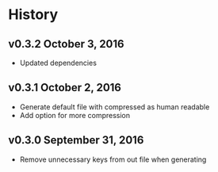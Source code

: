 # History

## v0.3.2 October 3, 2016
- Updated dependencies

## v0.3.1 October 2, 2016
- Generate default file with compressed as human readable
- Add option for more compression

## v0.3.0 September 31, 2016
- Remove unnecessary keys from out file when generating
